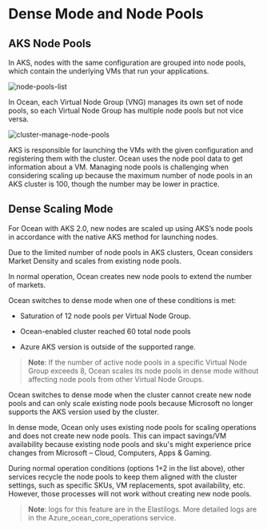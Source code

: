 #  Dense Mode and Node Pools

##  AKS Node Pools

In AKS, nodes with the same configuration are grouped into node pools, which contain the underlying VMs that run your applications.

![node-pools-list](https://github.com/spotinst/help/assets/159915991/d48abfb2-b129-4581-bdc9-3d867ffb39fa)


In Ocean, each Virtual Node Group (VNG) manages its own set of node pools, so each Virtual Node Group has multiple node pools but not vice versa.

![cluster-manage-node-pools](https://github.com/spotinst/help/assets/159915991/90fdf59e-9489-4434-a7e0-95deccca4a68)

AKS is responsible for launching the VMs with the given configuration and registering them with the cluster.
Ocean uses the node pool data to get information about a VM.
Managing node pools is challenging when considering scaling up because the maximum number of node pools in an AKS cluster is 100, though the number may be lower in practice.

##  Dense Scaling Mode

For Ocean with AKS 2.0, new nodes are scaled up using AKS’s node pools in accordance with the native AKS method for launching nodes.

Due to the limited number of node pools in AKS clusters, Ocean considers Market Density and scales from existing node pools. 

In normal operation, Ocean creates new node pools to extend the number of markets. 

Ocean switches to dense mode when one of these conditions is met:

* Saturation of 12 node pools per Virtual Node Group.

* Ocean-enabled cluster reached 60 total node pools

* Azure AKS version is outside of the supported range.

>**Note**: If the number of active node pools in a specific Virtual Node Group exceeds 8, Ocean scales its node pools in dense mode without affecting node pools from other Virtual Node Groups.

Ocean switches to dense mode when the cluster cannot create new node pools and can only scale existing node pools because Microsoft no longer supports the AKS version used by the cluster. 

In dense mode, Ocean only uses existing node pools for scaling operations and does not create new node pools. This can impact savings/VM availability because existing node pools and sku's might experience price changes from Microsoft – Cloud, Computers, Apps & Gaming.   

During normal operation conditions (options 1+2 in the list above), other services recycle the node pools to keep them aligned with the cluster settings, such as specific SKUs, VM replacements, spot availability, etc. However, those processes will not work without creating new node pools.

>**Note**: logs for this feature are in the Elastilogs. More detailed logs are in the Azure_ocean_core_operations service.

